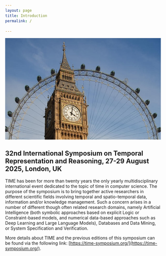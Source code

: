 ```yaml
---
layout: page
title: Introduction
permalink: /

---
```


<p style="text-align: center"><img src="assets/img/banner.jpg"></p>

## 32nd International Symposium on Temporal Representation and Reasoning, 27-29 August 2025, London, UK

TIME has been for more than twenty years the only yearly multidisciplinary international event dedicated to the topic of time in computer science. The purpose of the symposium is to bring together active researchers in different scientific fields involving temporal and spatio-temporal data, information and/or knowledge management. Such a concern arises in a number of different though often related research domains, namely Artificial Intelligence (both symbolic approaches based on explicit Logic or Constraint-based models, and numerical data-based approaches such as Deep Learning and Large Language Models), Databases and Data Mining, or System Specification and Verification. 

More details about TIME and the previous editions of this symposium can be found via the following link: [https://time-symposium.org/](https://time-symposium.org/).
